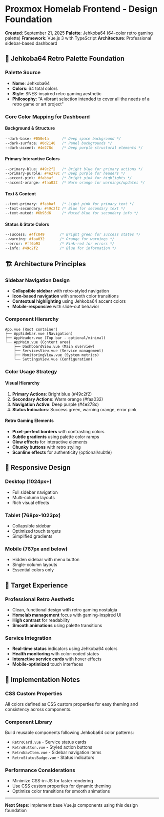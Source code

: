 # Proxmox Homelab Frontend - Design Foundation

**Created**: September 21, 2025
**Palette**: Jehkoba64 (64-color retro gaming palette)
**Framework**: Vue.js 3 with TypeScript
**Architecture**: Professional sidebar-based dashboard

## 🎨 **Jehkoba64 Retro Palette Foundation**

### **Palette Source**
- **Name**: Jehkoba64
- **Colors**: 64 total colors
- **Style**: SNES-inspired retro gaming aesthetic
- **Philosophy**: "A vibrant selection intended to cover all the needs of a retro game or art project"

### **Core Color Mapping for Dashboard**

#### **Background & Structure**
```css
--dark-base: #050e1a      /* Deep space background */
--dark-surface: #0d2140   /* Panel backgrounds */
--dark-accent: #4e278c    /* Deep purple structural elements */
```

#### **Primary Interactive Colors**
```css
--primary-blue: #49c2f2   /* Bright blue for primary actions */
--primary-purple: #4e278c /* Deep purple for headers */
--accent-pink: #fabbaf    /* Bright pink for highlights */
--accent-orange: #faa032  /* Warm orange for warnings/updates */
```

#### **Text & Content**
```css
--text-primary: #fabbaf   /* Light pink for primary text */
--text-secondary: #49c2f2 /* Blue for secondary text */
--text-muted: #6b93d6     /* Muted blue for secondary info */
```

#### **Status & State Colors**
```css
--success: #4fc049       /* Bright green for success states */
--warning: #faa032       /* Orange for warnings */
--error: #ff6b93         /* Pink-red for errors */
--info: #49c2f2          /* Blue for information */
```

## 🏗️ **Architecture Principles**

### **Sidebar Navigation Design**
- **Collapsible sidebar** with retro-styled navigation
- **Icon-based navigation** with smooth color transitions
- **Contextual highlighting** using Jehkoba64 accent colors
- **Mobile-responsive** with slide-out behavior

### **Component Hierarchy**
```
App.vue (Root container)
├── AppSidebar.vue (Navigation)
├── AppHeader.vue (Top bar - optional/minimal)
└── AppMain.vue (Content area)
    ├── DashboardView.vue (Main overview)
    ├── ServicesView.vue (Service management)
    ├── MonitoringView.vue (System metrics)
    └── SettingsView.vue (Configuration)
```

### **Color Usage Strategy**

#### **Visual Hierarchy**
1. **Primary Actions**: Bright blue (#49c2f2)
2. **Secondary Actions**: Warm orange (#faa032)
3. **Navigation Active**: Deep purple (#4e278c)
4. **Status Indicators**: Success green, warning orange, error pink

#### **Retro Gaming Elements**
- **Pixel-perfect borders** with contrasting colors
- **Subtle gradients** using palette color ramps
- **Glow effects** for interactive elements
- **Chunky buttons** with retro styling
- **Scanline effects** for authenticity (optional/subtle)

## 📱 **Responsive Design**

### **Desktop (1024px+)**
- Full sidebar navigation
- Multi-column layouts
- Rich visual effects

### **Tablet (768px-1023px)**
- Collapsible sidebar
- Optimized touch targets
- Simplified gradients

### **Mobile (767px and below)**
- Hidden sidebar with menu button
- Single-column layouts
- Essential colors only

## 🎯 **Target Experience**

### **Professional Retro Aesthetic**
- Clean, functional design with retro gaming nostalgia
- **Homelab management** focus with gaming-inspired UI
- **High contrast** for readability
- **Smooth animations** using palette transitions

### **Service Integration**
- **Real-time status** indicators using Jehkoba64 colors
- **Health monitoring** with color-coded states
- **Interactive service cards** with hover effects
- **Mobile-optimized** touch interfaces

## 🚀 **Implementation Notes**

### **CSS Custom Properties**
All colors defined as CSS custom properties for easy theming and consistency across components.

### **Component Library**
Build reusable components following Jehkoba64 color patterns:
- `RetroCard.vue` - Service status cards
- `RetroButton.vue` - Styled action buttons
- `RetroNavItem.vue` - Sidebar navigation items
- `RetroStatusBadge.vue` - Status indicators

### **Performance Considerations**
- Minimize CSS-in-JS for faster rendering
- Use CSS custom properties for dynamic theming
- Optimize color transitions for smooth animations

---

**Next Steps**: Implement base Vue.js components using this design foundation